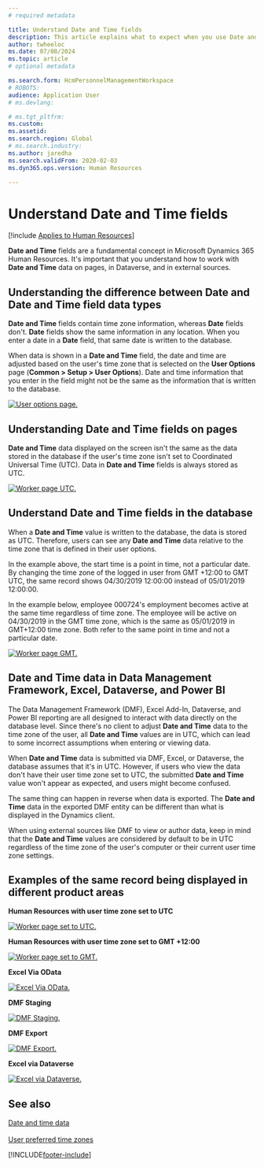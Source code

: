 ```yaml
---
# required metadata

title: Understand Date and Time fields
description: This article explains what to expect when you use Date and Time fields in Microsoft Dynamics 365 Human Resources.
author: twheeloc
ms.date: 07/08/2024
ms.topic: article
# optional metadata

ms.search.form: HcmPersonnelManagementWorkspace
# ROBOTS: 
audience: Application User
# ms.devlang: 

# ms.tgt_pltfrm: 
ms.custom: 
ms.assetid: 
ms.search.region: Global
# ms.search.industry: 
ms.author: jaredha
ms.search.validFrom: 2020-02-03
ms.dyn365.ops.version: Human Resources

---
```


# Understand Date and Time fields

[!include [Applies to Human Resources](../includes/applies-to-hr.md)]



**Date and Time** fields are a fundamental concept in Microsoft Dynamics 365 Human Resources. It's important that you understand how to work with **Date and Time** data on pages, in Dataverse, and in external sources.

## Understanding the difference between Date and Date and Time field data types

**Date and Time** fields contain time zone information, whereas **Date** fields don't. **Date** fields show the same information in any location. When you enter a date in a **Date** field, that same date is written to the database.

When data is shown in a **Date and Time** field, the date and time are adjusted based on the user's time zone that is selected on the **User Options** page (**Common \> Setup \> User Options**). Date and time information that you enter in the field might not be the same as the information that is written to the database.

[![User options page.](./media/Useroptionsform.png)](./media/Useroptionsform.png)

## Understanding Date and Time fields on pages 

**Date and Time** data displayed on the screen isn't the same as the data stored in the database if the user's time zone isn't set to Coordinated Universal Time (UTC). Data in **Date and Time** fields is always stored as UTC.

[![Worker page UTC.](./media/worker-form.png)](./media/worker-form.png)

## Understand Date and Time fields in the database 

When a **Date and Time** value is written to the database, the data is stored as UTC. Therefore, users can see any **Date and Time** data relative to the time zone that is defined in their user options.
 
In the example above, the start time is a point in time, not a particular date. By changing the time zone of the logged in user from GMT +12:00 to GMT UTC, the same record shows 04/30/2019 12:00:00 instead of 05/01/2019 12:00:00.

In the example below, employee 000724's employment becomes active at the same time regardless of time zone. The employee will be active on 04/30/2019 in the GMT time zone, which is the same as 05/01/2019 in GMT+12:00 time zone. Both refer to the same point in time and not a particular date. 

[![Worker page GMT.](./media/worker-form2.png)](./media/worker-form2.png)

## Date and Time data in Data Management Framework, Excel, Dataverse, and Power BI 

The Data Management Framework (DMF), Excel Add-In, Dataverse, and Power BI reporting are all designed to interact with data directly on the database level. Since there's no client to adjust **Date and Time** data to the time zone of the user, all **Date and Time** values are in UTC, which can lead to some incorrect assumptions when entering or viewing data.
 
When **Date and Time** data is submitted via DMF, Excel, or Dataverse, the database assumes that it's in UTC. However, if users who view the data don't have their user time zone set to UTC, the submitted **Date and Time** value won't appear as expected, and users might become confused. 
 
The same thing can happen in reverse when data is exported. The **Date and Time** data in the exported DMF entity can be different than what is displayed in the Dynamics client. 
 
When using external sources like DMF to view or author data, keep in mind that the **Date and Time** values are considered by default to be in UTC regardless of the time zone of the user's computer or their current user time zone settings. 

## Examples of the same record being displayed in different product areas 

**Human Resources with user time zone set to UTC**

[![Worker page set to UTC.](./media/worker-form3.png)](./media/worker-form3.png)

**Human Resources with user time zone set to GMT +12:00** 

[![Worker page set to GMT.](./media/worker-form4.png)](./media/worker-form4.png)

**Excel Via OData**

[![Excel Via OData.](./media/Excelviaodata.png)](./media/Excelviaodata.png)

**DMF Staging**

[![DMF Staging.](./media/DMFStaging.png)](./media/DMFStaging.png)

**DMF Export**

[![DMF Export.](./media/DMFExport.png)](./media/DMFExport.png)

**Excel via Dataverse**

[![Excel via Dataverse.](./media/ExcelCDS.png)](./media/ExcelCDS.png)

## See also

[Date and time data](/dynamics365/unified-operations/fin-and-ops/organization-administration/date-time-zones)<br></br>
[User preferred time zones](/dynamics365/unified-operations/fin-and-ops/organization-administration/tasks/set-users-preferred-time-zone) 


[!INCLUDE[footer-include](../includes/footer-banner.md)]
